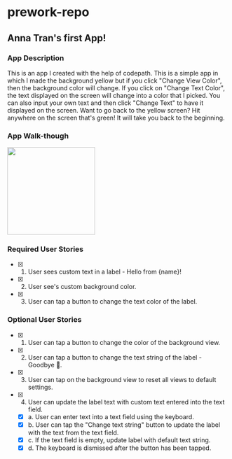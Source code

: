 # prework-repo
## Anna Tran's first App!

### App Description
This is an app I created with the help of codepath. This is a simple app in which I made the background yellow but if you click "Change View Color", then the background color will change. If you click on "Change Text Color", the text displayed on the screen will change into a color that I picked. You can also input your own text and then click "Change Text" to have it displayed on the screen. Want to go back to the yellow screen? Hit anywhere on the screen that's green! It will take you back to the beginning. 

### App Walk-though

<img src="http://g.recordit.co/TbEoEbZLso.gif" width=200><br>


### Required User Stories
- [x] 1. User sees custom text in a label - Hello from {name}!
- [x] 2. User see's custom background color.
- [x] 3. User can tap a button to change the text color of the label.

### Optional User Stories
- [x] 1. User can tap a button to change the color of the background view.
- [x] 2. User can tap a button to change the text string of the label - Goodbye 👋.
- [x] 3. User can tap on the background view to reset all views to default settings.
- [x] 4. User can update the label text with custom text entered into the text field.
    - [x] a. User can enter text into a text field using the keyboard.
    - [x] b. User can tap the "Change text string" button to update the label with the text from the text field.
    - [x] c. If the text field is empty, update label with default text string.
    - [x] d. The keyboard is dismissed after the button has been tapped.
